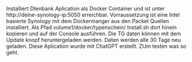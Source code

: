 Installiert Dtenbank Aplication als Docker Container und ist unter http://deine-synology-ip:5050 erreichbar. 
Vorraussetzung ist eine Intel basierte Synology mit dem Dockermanger  aus den Packet Quellen installiert.
Als Pfad volume1/docker/typenschein/ Install.sh dort hinein kopieren und auf der Console ausführen. Die TG daten können mit dem Update knopf heruntergeladen werden. Daten werden alle 30 Tage neu geladen.
Diese Aplication wurde mit ChatGPT erstellt. ZUm testen was so geht.
